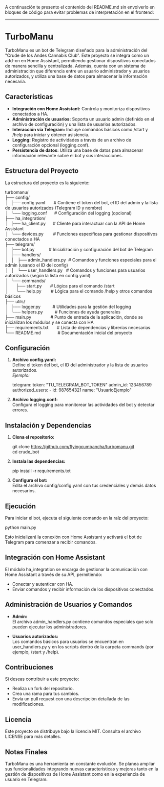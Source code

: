 A continuación te presento el contenido del README.md sin envolverlo en bloques de código para evitar problemas de interpretación en el frontend:

---

# TurboManu

TurboManu es un bot de Telegram diseñado para la administración del "Crude de los Andes Cannabis Club". Este proyecto se integra como un add-on en Home Assistant, permitiendo gestionar dispositivos conectados de manera sencilla y centralizada. Además, cuenta con un sistema de administración que diferencia entre un usuario administrador y usuarios autorizados, y utiliza una base de datos para almacenar la información necesaria.

## Características

- **Integración con Home Assistant:** Controla y monitoriza dispositivos conectados a HA.
- **Administración de usuarios:** Soporta un usuario admin (definido en el archivo de configuración) y una lista de usuarios autorizados.
- **Interacción vía Telegram:** Incluye comandos básicos como /start y /help para iniciar y obtener asistencia.
- **Logging:** Registro de actividades a través de un archivo de configuración opcional (logging.conf).
- **Persistencia de datos:** Utiliza una base de datos para almacenar información relevante sobre el bot y sus interacciones.

## Estructura del Proyecto

La estructura del proyecto es la siguiente:

turbomanu/  
├── config/  
│   ├── config.yaml       # Contiene el token del bot, el ID del admin y la lista de usuarios autorizados (Telegram ID y nombre)  
│   └── logging.conf      # Configuración del logging (opcional)  
├── ha_integration/  
│   ├── ha_client.py      # Cliente para interactuar con la API de Home Assistant  
│   └── devices.py        # Funciones específicas para gestionar dispositivos conectados a HA  
├── telegram/  
│   ├── bot.py            # Inicialización y configuración del bot de Telegram  
│   ├── handlers/  
│   │   ├── admin_handlers.py  # Comandos y funciones especiales para el admin (usando el ID del config)  
│   │   └── user_handlers.py   # Comandos y funciones para usuarios autorizados (según la lista en config.yaml)  
│   └── commands/  
│       ├── start.py       # Lógica para el comando /start  
│       └── help.py        # Lógica para el comando /help y otros comandos básicos  
├── utils/  
│   ├── logger.py          # Utilidades para la gestión del logging  
│   └── helpers.py          # Funciones de ayuda generales  
├── main.py                # Punto de entrada de la aplicación, donde se inicializan los módulos y se conecta con HA  
├── requirements.txt       # Lista de dependencias y librerías necesarias  
└── README.md              # Documentación inicial del proyecto

## Configuración

1. **Archivo config.yaml:**  
   Define el token del bot, el ID del administrador y la lista de usuarios autorizados.  
   *Ejemplo:*

   telegram:
     token: "TU_TELEGRAM_BOT_TOKEN"
     admin_id: 123456789
     authorized_users:
       - id: 987654321
         name: "UsuarioEjemplo"

2. **Archivo logging.conf:**  
   Configura el logging para monitorear las actividades del bot y detectar errores.

## Instalación y Dependencias

1. **Clona el repositorio:**

   git clone https://github.com/flyingcumbancha/turbomanu.git  
   cd crude_bot

2. **Instala las dependencias:**

   pip install -r requirements.txt

3. **Configura el bot:**  
   Edita el archivo config/config.yaml con tus credenciales y demás datos necesarios.

## Ejecución

Para iniciar el bot, ejecuta el siguiente comando en la raíz del proyecto:

   python main.py

Esto inicializará la conexión con Home Assistant y activará el bot de Telegram para comenzar a recibir comandos.

## Integración con Home Assistant

El módulo ha_integration se encarga de gestionar la comunicación con Home Assistant a través de su API, permitiendo:
- Conectar y autenticar con HA.
- Enviar comandos y recibir información de los dispositivos conectados.

## Administración de Usuarios y Comandos

- **Admin:**  
  El archivo admin_handlers.py contiene comandos especiales que solo pueden ejecutar los administradores.

- **Usuarios autorizados:**  
  Los comandos básicos para usuarios se encuentran en user_handlers.py y en los scripts dentro de la carpeta commands (por ejemplo, /start y /help).

## Contribuciones

Si deseas contribuir a este proyecto:
- Realiza un fork del repositorio.
- Crea una rama para tus cambios.
- Envía un pull request con una descripción detallada de las modificaciones.

## Licencia

Este proyecto se distribuye bajo la licencia MIT. Consulta el archivo LICENSE para más detalles.

## Notas Finales

TurboManu es una herramienta en constante evolución. Se planea ampliar sus funcionalidades integrando nuevas características y mejoras tanto en la gestión de dispositivos de Home Assistant como en la experiencia de usuario en Telegram.

